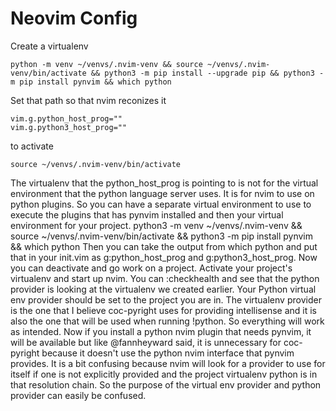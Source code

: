 # Neovim Config

Create a virtualenv
```
python -m venv ~/venvs/.nvim-venv && source ~/venvs/.nvim-venv/bin/activate && python3 -m pip install --upgrade pip && python3 -m pip install pynvim && which python
```

Set that path so that nvim reconizes it
```
vim.g.python_host_prog=""
vim.g.python3_host_prog=""
```

to activate
```
source ~/venvs/.nvim-venv/bin/activate
```




The virtualenv that the python_host_prog is pointing to is not for the virtual environment that the python 
language server uses. It is for nvim to use on python plugins. So you can have a separate virtual environment 
to use to execute the plugins that has pynvim installed and then your virtual environment for your project.
python3 -m venv ~/venvs/.nvim-venv && source ~/venvs/.nvim-venv/bin/activate && python3 -m pip install pynvim 
&& which python
Then you can take the output from which python and put that in your init.vim as g:python_host_prog and 
g:python3_host_prog.
Now you can deactivate and go work on a project. Activate your project's virtualenv and start up nvim.
You can :checkhealth and see that the python provider is looking at the virtualenv we created earlier.
Your Python virtual env provider should be set to the project you are in. The virtualenv provider is the one that I believe coc-pyright uses for providing intellisense and it is also the one that will be used when running !python. So everything will work as intended. Now if you install a python nvim plugin that needs pynvim, it will be available but like @fannheyward said, it is unnecessary for coc-pyright because it doesn't use the python nvim interface that pynvim provides.
It is a bit confusing because nvim will look for a provider to use for itself if one is not explicitly provided 
and the project virtualenv python is in that resolution chain. So the purpose of the virtual env provider and
python provider can easily be confused.

